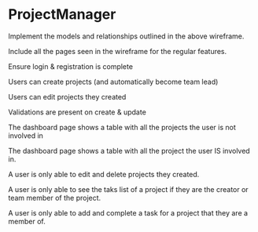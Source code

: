 # ProjectManager

Implement the models and relationships outlined in the above wireframe.

Include all the pages seen in the wireframe for the regular features.

Ensure login & registration is complete

Users can create projects (and automatically become team lead)

Users can edit projects they created

Validations are present on create & update

The dashboard page shows a table with all the projects the user is not involved in

The dashboard page shows a table with all the project the user IS involved in.

A user is only able to edit and delete projects they created.

A user is only able to see the taks list of a project if they are the creator or team member of the project.

A user is only able to add and complete a task for a project that they are a member of.
